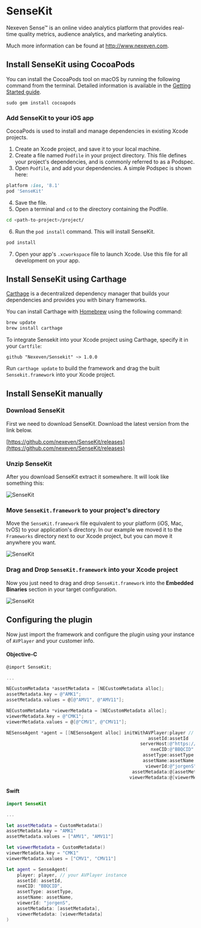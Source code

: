 # SenseKit

Nexeven Sense™ is an online video analytics platform that provides real-time quality metrics, audience analytics, and marketing analytics.

Much more information can be found at http://www.nexeven.com.

## Install SenseKit using CocoaPods

You can install the CocoaPods tool on macOS by running the following command from
the terminal. Detailed information is available in the [Getting Started
guide](https://guides.cocoapods.org/using/getting-started.html#getting-started).

```
sudo gem install cocoapods
```

### Add SenseKit to your iOS app

CocoaPods is used to install and manage dependencies in existing Xcode projects.

1. Create an Xcode project, and save it to your local machine.
2. Create a file named `Podfile` in your project directory. This file defines
   your project's dependencies, and is commonly referred to as a Podspec.
3. Open `Podfile`, and add your dependencies. A simple Podspec is shown here:

```ruby
platform :ios, '8.1'
pod 'SenseKit'
```

4. Save the file.
5. Open a terminal and `cd` to the directory containing the Podfile.

```bash
cd <path-to-project>/project/
```

6. Run the `pod install` command. This will install SenseKit.

```bash
pod install
```

7. Open your app's `.xcworkspace` file to launch Xcode.
   Use this file for all development on your app.

## Install SenseKit using Carthage

[Carthage](https://github.com/Carthage/Carthage) is a decentralized dependency manager that builds your dependencies and provides you with binary frameworks.

You can install Carthage with [Homebrew](http://brew.sh/) using the following command:

```bash
brew update
brew install carthage
```

To integrate Sensekit into your Xcode project using Carthage, specify it in your `Cartfile`:

```ogdl
github "Nexeven/Sensekit" ~> 1.0.0
```

Run `carthage update` to build the framework and drag the built `Sensekit.framework` into your Xcode project.

## Install SenseKit manually

### Download SenseKit

First we need to download SenseKit. Download the latest version from the link below.

[https://github.com/nexeven/SenseKit/releases](https://github.com/nexeven/SenseKit/releases)

### Unzip SenseKit

After you download SenseKit extract it somewhere. It will look like something this:

![SenseKit](https://s17.postimg.org/djhr9gzfj/Sense_Kit1png.png)

### Move `SenseKit.framework` to your project's directory

Move the `SenseKit.framework` file equivalent to your platform (iOS, Mac, tvOS) to your application's directory. In our example we moved it to the `Frameworks` directory next to our Xcode project, but you can move it anywhere you want.

![SenseKit](https://s11.postimg.org/q6hw4l4pf/Sense_Kit2.png)

### Drag and Drop `SenseKit.framework` into your Xcode project

Now you just need to drag and drop `SenseKit.framework` into the **Embedded Binaries** section in your target configuration.

![SenseKit](https://s11.postimg.org/bawbap1gj/Sense_Kit3.gif)

## Configuring the plugin

Now just import the framework and configure the plugin using your instance of `AVPlayer` and your customer info.

#### Objective-C

```objective-c
@import SenseKit;

...

NECustomMetadata *assetMetadata = [NECustomMetadata alloc];
assetMetadata.key = @"AMK1";
assetMetadata.values = @[@"AMV1", @"AMV11"];

NECustomMetadata *viewerMetadata = [NECustomMetadata alloc];
viewerMetadata.key = @"CMK1";
viewerMetadata.values = @[@"CMV1", @"CMV11"];

NESenseAgent *agent = [[NESenseAgent alloc] initWithAVPlayer:player // your AVPlayer instance
                                                     assetId:assetId
                                                  serverHost:@"https://sense.nexeven.io"
                                                      nxeCID:@"BBQCID"
                                                   assetType:assetType
                                                   assetName:assetName
                                                    viewerId:@"jorgenS"
                                               assetMetadata:@[assetMetadata]
                                              viewerMetadata:@[viewerMetadata]];
```

#### Swift

```swift
import SenseKit

...

let assetMetadata = CustomMetadata()
assetMetadata.key = "AMK1"
assetMetadata.values = ["AMV1", "AMV11"]

let viewerMetadata = CustomMetadata()
viewerMetadata.key = "CMK1"
viewerMetadata.values = ["CMV1", "CMV11"]

let agent = SenseAgent(
    player: player, // your AVPlayer instance
    assetId: assetId,
    nxeCID: "BBQCID",
    assetType: assetType,
    assetName: assetName,
    viewerId: "jorgenS",
    assetMetadata: [assetMetadata],
    viewerMetadata: [viewerMetadata]
)
```

